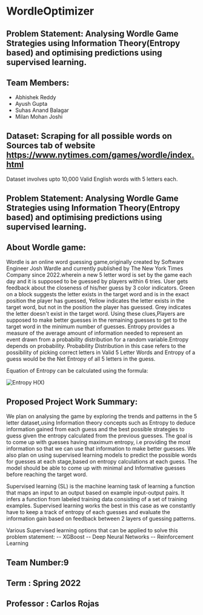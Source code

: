 # WordleOptimizer
## Problem Statement: Analysing Wordle Game Strategies using Information Theory(Entropy based) and optimising predictions using supervised learning.

## Team Members:
- Abhishek Reddy
- Ayush Gupta
- Suhas Anand Balagar
- Milan Mohan Joshi

## Dataset: Scraping for all possible words on Sources tab of website https://www.nytimes.com/games/wordle/index.html
Dataset involves upto 10,000 Valid English words with 5 letters each.

## Problem Statement: Analysing Wordle Game Strategies using Information Theory(Entropy based) and optimising predictions using supervised learning.

## About Wordle game:
Wordle is an online word guessing game,originally created by Software Engineer Josh Wardle and currently published by The New York Times Company since 2022.wherein a new 5 letter word is set by the game each day and it is supposed to be guessed by players within 6 tries. User gets feedback about the closeness of his/her guess by 3 color indicators. Green on a block suggests the letter exists in the target word and is in the exact position the player has guessed, Yellow indicates the letter exists in the target word, but not in the position the player has guessed. Grey indicates the letter doesn't exist in the target word. Using these clues,Players are supposed to make better guesses in the remaining guesses to get to the target word in the minimum number of guesses.
Entropy provides a measure of the average amount of information needed to represent an event drawn from a probability distribution for a random variable.Entropy depends on probability. Probability Distribution in this case refers to the possibility of picking correct letters in Valid 5 Letter Words and Entropy of a guess would be the Net Entropy of all 5 letters in the guess.

Equation of Entropy can be calculated using the formula:


![Entropy H(X)](https://miro.medium.com/max/622/1*0wBPOiYyyPV8m4BiAkBbMQ.jpeg)

## Proposed Project Work Summary: 
We plan on analysing the game by exploring the trends and patterns in the 5 letter dataset,using Information theory concepts such as Entropy to deduce information gained from each guess and the best possible strategies to guess given the entropy calculated from the previous guesses. The goal is to come up with guesses having maximum entropy, i.e providing the most information so that we can use that information to make better guesses. We also plan on using supervised learning models to predict the possible words for guesses at each stage,based on entropy calculations at each guess. The model should be able to come up with minimal and Informative guesses before reaching the target word.


Supervised learning (SL) is the machine learning task of learning a function that maps an input to an output based on example input-output pairs. It infers a function from labeled training data consisting of a set of training examples.
Supervised learning works the best in this case as we constantly have to keep a track of entropy of each guesses and evaluate the information gain based on feedback between 2 layers of guessing patterns.

Various Supervised learning options that can be applied to solve this problem statement:
-- XGBoost
-- Deep Neural Networks
-- Reinforcement Learning



## Team Number:9
## Term : Spring 2022
## Professor : Carlos Rojas
